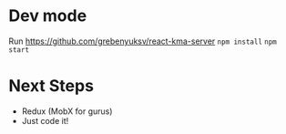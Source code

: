 # Dev mode
Run https://github.com/grebenyuksv/react-kma-server
`npm install`
`npm start`

# Next Steps
- Redux (MobX for gurus)
- Just code it!